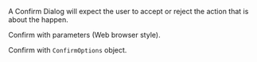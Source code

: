 A Confirm Dialog will expect the user to accept or reject the action that is about the happen.

Confirm with parameters (Web browser style).
<snippet id='dialog-confirm-web'/>

Confirm with `ConfirmOptions` object.
<snippet id='dialog-confirm'/>